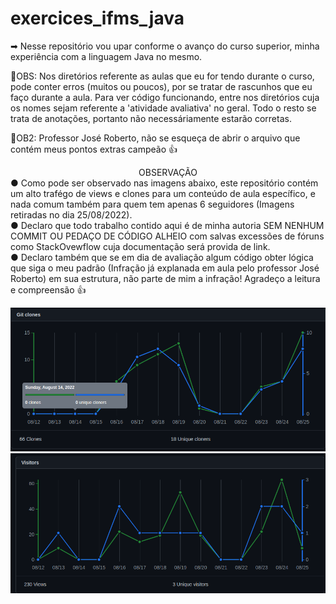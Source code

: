 # exercices_ifms_java
➡ Nesse repositório vou upar conforme o avanço do curso superior, minha experiência com a linguagem Java no mesmo.

🔹OBS: Nos diretórios referente as aulas que eu for tendo durante o curso, pode conter erros (muitos ou poucos), por se tratar de rascunhos que eu faço durante a aula. Para ver código funcionando, entre nos diretórios cuja os nomes sejam referente a 'atividade avaliativa' no geral. Todo o resto se trata de anotações, portanto não necessáriamente estarão corretas.

🔹OB2: Professor José Roberto, não se esqueça de abrir o arquivo que contém meus pontos extras campeão 👍

<div align="center">OBSERVAÇÃO</div>
<div>● Como pode ser observado nas imagens abaixo, este repositório contém um alto trafégo de views e clones para um conteúdo de aula específico, e nada comum também para quem tem apenas 6 seguidores (Imagens retiradas no dia 25/08/2022). </div>

<div>● Declaro que todo trabalho contido aqui é de minha autoria SEM NENHUM COMMIT OU PEDAÇO DE CÓDIGO ALHEIO com salvas excessões de fóruns como StackOvewflow cuja documentação será provida de link.
</div>

<div>● Declaro também que se em dia de avaliação algum código obter lógica que siga o meu padrão (Infração já explanada em aula pelo professor José Roberto) em sua estrutura, não parte de mim a infração! Agradeço a leitura e compreensão 👍</div>


 ![Screenshot](/Imagens%20para%20documenta%C3%A7%C3%A3o/clone.png)
 ![Screenshot](/Imagens%20para%20documenta%C3%A7%C3%A3o/views.png)
